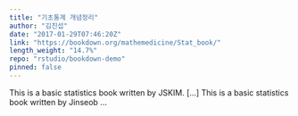 ```yaml
---
title: "기초통계 개념정리"
author: "김진섭"
date: "2017-01-29T07:46:20Z"
link: "https://bookdown.org/mathemedicine/Stat_book/"
length_weight: "14.7%"
repo: "rstudio/bookdown-demo"
pinned: false
---
```


This is a basic statistics book written by JSKIM. [...] This is a basic statistics book written by Jinseob ...
